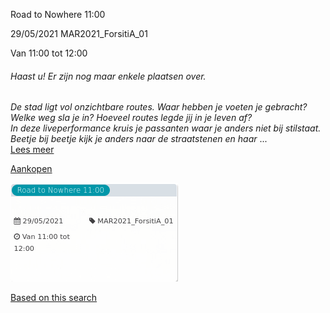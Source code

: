 Road to Nowhere 11:00

  
29/05/2021 MAR2021\_ForsitiA\_01  

Van 11:00 tot 12:00

  

###### *Haast u! Er zijn nog maar enkele plaatsen over.*

  

*De stad ligt vol onzichtbare routes. Waar hebben je voeten je gebracht? Welke weg sla je in? Hoeveel routes legde jij in je leven af?*  
*In deze liveperformance kruis je passanten waar je anders niet bij stilstaat. Beetje bij beetje kijk je anders naar de straatstenen en haar*  ...  
[Lees meer](https://tickets.vgc.be/activity/subscribe/MAR2021_ForsitiA_01)

[Aankopen](https://tickets.vgc.be/ticketingActivity/subscribe/MAR2021_ForsitiA_01)

![](63578.png)

[Based on this search](https://tickets.vgc.be/activity/index?&vrijeplaatsen=1&Age%5B%5D=3%2C4&entity=244)